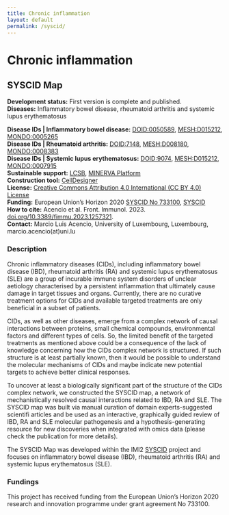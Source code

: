 ```yaml
---
title: Chronic inflammation
layout: default
permalink: /syscid/
---
```


# Chronic inflammation
## SYSCID Map

**Development status:** First version is complete and published.  
**Diseases:** Inflammatory bowel disease, rheumatoid arthritis and systemic lupus erythematosus  
<!--**Online access and exploration:**  [https://syscid.elixir-luxembourg.org](https://syscid.elixir-luxembourg.org)  -->
**Disease IDs | Inflammatory bowel disease:** [DOID:0050589](https://disease-ontology.org/?id=DOID:0050589), [MESH:D015212](https://www.ncbi.nlm.nih.gov/mesh/D015212), [MONDO:0005265](https://www.ebi.ac.uk/ols/ontologies/mondo/terms?short_form=MONDO_0005265)  
**Disease IDs | Rheumatoid arthritis:** [DOID:7148](https://disease-ontology.org/?id=DOID:7148), [MESH:D008180](http://id.nlm.nih.gov/mesh/D008180), [MONDO:0008383](https://www.ebi.ac.uk/ols/ontologies/mondo/terms?short_form=MONDO_0008383)  
**Disease IDs | Systemic lupus erythematosus:** [DOID:9074](https://disease-ontology.org/?id=DOID:9074), [MESH:D015212](https://www.ncbi.nlm.nih.gov/mesh/D015212), [MONDO:0007915](https://www.ebi.ac.uk/ols/ontologies/mondo/terms?short_form=MONDO_0007915)  
**Sustainable support:** [LCSB](http://wwwen.uni.lu/lcsb), [MINERVA Platform](https://minerva.pages.uni.lu/)  
**Construction tool:** [CellDesigner](https://www.celldesigner.org/)  
**License:** [Creative Commons Attribution 4.0 International (CC BY 4.0) License](https://creativecommons.org/licenses/by/4.0/)  
**Funding:** European Union’s Horizon 2020 [SYSCID No 733100](https://cordis.europa.eu/project/id/733100), [SYSCID](https://syscid.eu/)  
**How to cite:** Acencio et al. Front. Immunol. 2023. [doi.org/10.3389/fimmu.2023.1257321](https://doi.org/10.3389/fimmu.2023.1257321).   
**Contact:** Marcio Luis Acencio, University of Luxembourg, Luxembourg, marcio.acencio(at)uni.lu  

### Description

Chronic inflammatory diseases (CIDs), including inflammatory bowel disease (IBD), rheumatoid arthritis (RA) and systemic lupus erythematosus (SLE) are a group of incurable immune system disorders of unclear aetiology characterised by a persistent inflammation that ultimately cause damage in target tissues and organs. Currently, there are no curative treatment options for CIDs and available targeted treatments are only beneficial in a subset of patients.

CIDs, as well as other diseases, emerge from a complex network of causal interactions between proteins, small chemical compounds, environmental factors and different types of cells. So, the limited benefit of the targeted treatments as mentioned above could be a consequence of the lack of knowledge concerning how the CIDs complex network is structured. If such structure is at least partially known, then it would be possible to understand the molecular mechanisms of CIDs and maybe indicate new potential targets to achieve better clinical responses. 

To uncover at least a biologically significant part of the structure of the CIDs complex network, we constructed the SYSCID map, a network of mechanistically resolved causal interactions related to IBD, RA and SLE. The SYSCID map was built via manual curation of domain experts-suggested scientifi articles and be used as an interactive, graphically guided review of IBD, RA and SLE molecular pathogenesis and a hypothesis-generating resource for new discoveries when integrated with omics data (please check the publication for more details). 

The SYSCID Map was developed within the IMI2 [SYSCID](https://syscid.eu/) project and focuses on inflammatory bowel disease (IBD), rheumatoid arthritis (RA) and systemic lupus erythematosus (SLE).

### Fundings

This project has received funding from the European Union’s Horizon 2020 research and innovation programme under grant agreement No 733100.

